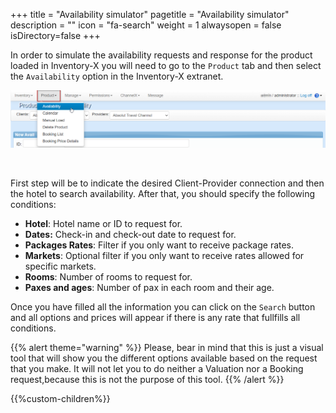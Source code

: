 +++
title = "Availability simulator"
pagetitle = "Availability simulator"
description = ""
icon = "fa-search"
weight = 1
alwaysopen = false
isDirectory=false
+++

In order to simulate the availability requests and response for the product loaded in Inventory-X you will need to go to the ``Product`` tab and then select the ``Availability`` option in the Inventory-X extranet.

![Inventory-X Delete Product](./../../../images/web/inventory_availability1.png "Inventory-X Delete Product")

</br>

First step will be to indicate the desired Client-Provider connection and then the hotel to search availability. After that, you should specify the following conditions:

* **Hotel**: Hotel name or ID to request for.
* **Dates:** Check-in and check-out date to request for.
* **Packages Rates**: Filter if you only want to receive package rates.
* **Markets**: Optional filter if you only want to receive rates allowed for specific markets.
* **Rooms**: Number of rooms to request for.
* **Paxes and ages**: Number of pax in each room and their age.

Once you have filled all the information you can click on the `Search` button and all options and prices will appear if there is any rate that fullfills all conditions.


{{% alert theme="warning" %}} Please, bear in mind that this is just a visual tool that will show you the different options available based on the request that
you make. It will not let you to do neither a Valuation nor a Booking request,because this is not the purpose of this tool. {{% /alert %}}

{{%custom-children%}}